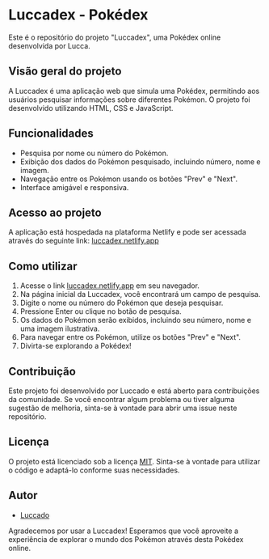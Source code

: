 # Luccadex - Pokédex

Este é o repositório do projeto "Luccadex", uma Pokédex online desenvolvida por Lucca.

## Visão geral do projeto

A Luccadex é uma aplicação web que simula uma Pokédex, permitindo aos usuários pesquisar informações sobre diferentes Pokémon. O projeto foi desenvolvido utilizando HTML, CSS e JavaScript.

## Funcionalidades

- Pesquisa por nome ou número do Pokémon.
- Exibição dos dados do Pokémon pesquisado, incluindo número, nome e imagem.
- Navegação entre os Pokémon usando os botões "Prev" e "Next".
- Interface amigável e responsiva.

## Acesso ao projeto

A aplicação está hospedada na plataforma Netlify e pode ser acessada através do seguinte link: [luccadex.netlify.app](https://luccadex.netlify.app)

## Como utilizar

1. Acesse o link [luccadex.netlify.app](https://luccadex.netlify.app) em seu navegador.
2. Na página inicial da Luccadex, você encontrará um campo de pesquisa.
3. Digite o nome ou número do Pokémon que deseja pesquisar.
4. Pressione Enter ou clique no botão de pesquisa.
5. Os dados do Pokémon serão exibidos, incluindo seu número, nome e uma imagem ilustrativa.
6. Para navegar entre os Pokémon, utilize os botões "Prev" e "Next".
7. Divirta-se explorando a Pokédex!

## Contribuição

Este projeto foi desenvolvido por Luccado e está aberto para contribuições da comunidade. Se você encontrar algum problema ou tiver alguma sugestão de melhoria, sinta-se à vontade para abrir uma issue neste repositório.

## Licença

O projeto está licenciado sob a licença [MIT](https://opensource.org/licenses/MIT). Sinta-se à vontade para utilizar o código e adaptá-lo conforme suas necessidades.

## Autor

- [Luccado](https://github.com/luccado)

Agradecemos por usar a Luccadex! Esperamos que você aproveite a experiência de explorar o mundo dos Pokémon através desta Pokédex online.
